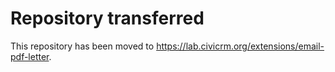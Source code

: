 # Repository transferred

This repository has been moved to https://lab.civicrm.org/extensions/email-pdf-letter.
